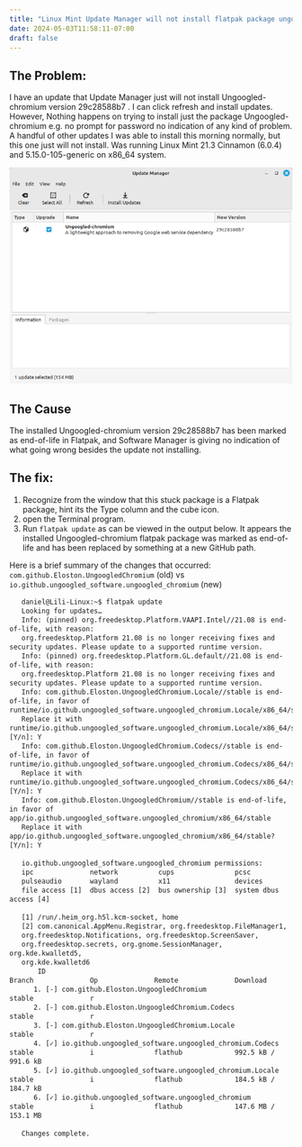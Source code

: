 ```yaml
---
title: "Linux Mint Update Manager will not install flatpak package ungoogled-chromium"
date: 2024-05-03T11:58:11-07:00
draft: false
---
```

## The Problem:

I have an update that Update Manager just will not install  Ungoogled-chromium version 29c28588b7 . I can click refresh 
and install updates. However, Nothing happens on trying to install just the package Ungoogled-chromium  e.g. no prompt 
for password no indication of any kind of problem.  A handful of other updates I was able to install this morning normally, but this one 
just will not install. Was running Linux Mint 21.3 Cinnamon (6.0.4) and 5.15.0-105-generic on x86_64 system.

![Update Manager Stuck on Ungoogled-chromium 29c28588b7 will not install](UpdateManagerStuckUngoogledChromium.png)

## The Cause

The installed Ungoogled-chromium version 29c28588b7 has been marked as end-of-life in Flatpak, and Software Manager is 
giving no indication of what going wrong besides the update not installing.


## The fix:

1. Recognize from the window that this stuck package is a Flatpak package, hint its the Type column and the cube icon.
2. open the Terminal program.
3. Run `flatpak update` as can be viewed in the output below. It appears the installed Ungoogled-chromium flatpak 
package was marked as end-of-life and has been replaced by something at a new GitHub path. 

 Here is a brief summary of the changes that occurred: `com.github.Eloston.UngoogledChromium` (old) vs `io.github.ungoogled_software.ungoogled_chromium` (new)




       daniel@Lili-Linux:~$ flatpak update
       Looking for updates…
       Info: (pinned) org.freedesktop.Platform.VAAPI.Intel//21.08 is end-of-life, with reason:
       org.freedesktop.Platform 21.08 is no longer receiving fixes and security updates. Please update to a supported runtime version.
       Info: (pinned) org.freedesktop.Platform.GL.default//21.08 is end-of-life, with reason:
       org.freedesktop.Platform 21.08 is no longer receiving fixes and security updates. Please update to a supported runtime version.
       Info: com.github.Eloston.UngoogledChromium.Locale//stable is end-of-life, in favor of runtime/io.github.ungoogled_software.ungoogled_chromium.Locale/x86_64/stable
       Replace it with runtime/io.github.ungoogled_software.ungoogled_chromium.Locale/x86_64/stable? [Y/n]: Y
       Info: com.github.Eloston.UngoogledChromium.Codecs//stable is end-of-life, in favor of runtime/io.github.ungoogled_software.ungoogled_chromium.Codecs/x86_64/stable
       Replace it with runtime/io.github.ungoogled_software.ungoogled_chromium.Codecs/x86_64/stable? [Y/n]: Y
       Info: com.github.Eloston.UngoogledChromium//stable is end-of-life, in favor of app/io.github.ungoogled_software.ungoogled_chromium/x86_64/stable
       Replace it with app/io.github.ungoogled_software.ungoogled_chromium/x86_64/stable? [Y/n]: Y
    
       io.github.ungoogled_software.ungoogled_chromium permissions:
       ipc              network          cups               pcsc
       pulseaudio       wayland          x11                devices
       file access [1]  dbus access [2]  bus ownership [3]  system dbus access [4]
    
       [1] /run/.heim_org.h5l.kcm-socket, home
       [2] com.canonical.AppMenu.Registrar, org.freedesktop.FileManager1,
       org.freedesktop.Notifications, org.freedesktop.ScreenSaver,
       org.freedesktop.secrets, org.gnome.SessionManager, org.kde.kwalletd5,
       org.kde.kwalletd6
           ID                                                                       Branch              Op              Remote              Download
          1. [-] com.github.Eloston.UngoogledChromium                                stable              r
          2. [-] com.github.Eloston.UngoogledChromium.Codecs                         stable              r
          3. [-] com.github.Eloston.UngoogledChromium.Locale                         stable              r
          4. [✓] io.github.ungoogled_software.ungoogled_chromium.Codecs              stable              i               flathub             992.5 kB / 991.6 kB
          5. [✓] io.github.ungoogled_software.ungoogled_chromium.Locale              stable              i               flathub             184.5 kB / 184.7 kB
          6. [✓] io.github.ungoogled_software.ungoogled_chromium                     stable              i               flathub             147.6 MB / 153.1 MB
    
       Changes complete.
